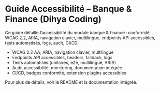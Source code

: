 # Guide Accessibilité – Banque & Finance (Dihya Coding)

Ce guide détaille l’accessibilité du module banque & finance : conformité WCAG 2.2, ARIA, navigation clavier, multilingue, endpoints API accessibles, tests automatisés, logs, audit, CI/CD.

- WCAG 2.2 AA, ARIA, navigation clavier, multilingue
- Endpoints API accessibles, headers, fallback, logs
- Tests automatisés (unitaires, e2e, multilingue, ARIA)
- Audit accessibilité, monitoring, documentation intégrée
- CI/CD, badges conformité, extension plugins accessibles

Pour plus de détails, voir le README et la documentation intégrée.
